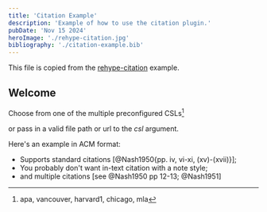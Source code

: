 ```yaml
---
title: 'Citation Example'
description: 'Example of how to use the citation plugin.'
pubDate: 'Nov 15 2024'
heroImage: './rehype-citation.jpg'
bibliography: './citation-example.bib'
---
```


This file is copied from the [rehype-citation](https://rehype-citation.netlify.app/) example.

## Welcome

Choose from one of the multiple preconfigured CSLs[^1]
[^1]: apa, vancouver, harvard1, chicago, mla

or pass in a valid file path or url to the _csl_ argument.

Here's an example in ACM format:

- Supports standard citations [@Nash1950{pp. iv, vi-xi, (xv)-(xvii)}];
- You probably don't want in-text citation with a note style;
- and multiple citations [see @Nash1950 pp 12-13; @Nash1951]
